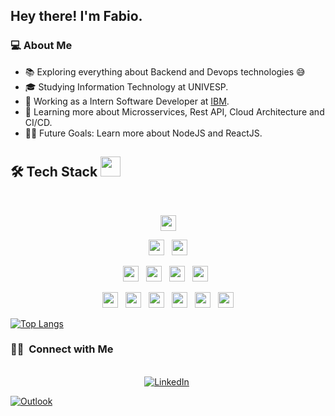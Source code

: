 ## Hey there! I'm Fabio.

 ### 💻 About Me 
- 📚 Exploring everything about Backend and Devops technologies 😅
- 🎓 Studying  Information Technology at UNIVESP.
- 💼 Working as a Intern Software Developer at [IBM](https://www.linkedin.com/company/ibm/mycompany/).
- 🌱 Learning more about Microsservices, Rest API, Cloud Architecture and CI/CD.
- 💪🏼 Future Goals: Learn more about NodeJS and ReactJS.

## 🛠 Tech Stack <img src = "https://media2.giphy.com/media/QssGEmpkyEOhBCb7e1/giphy.gif?cid=ecf05e47a0n3gi1bfqntqmob8g9aid1oyj2wr3ds3mg700bl&rid=giphy.gif" width = 32px> 

<br>

<p  align="center">

<img src="https://img.shields.io/badge/Java-ED8B00?style=for-the-badge&logo=java&logoColor=white" height="25"/>
  </p>
  
<p  align="center">

<img src="https://img.shields.io/badge/Spring-6DB33F?style=for-the-badge&logo=spring&logoColor=white" height="25"/>  
  &nbsp;
<img src="https://img.shields.io/badge/AWS-%23FF9900.svg?style=for-the-badge&logo=amazon-aws&logoColor=white" height="25"/>
  </p>
  
  <p  align="center">

  
<img src="https://img.shields.io/badge/MySQL-00000F?style=for-the-badge&logo=mysql&logoColor=white" height="25"/>
  &nbsp;
<img src="https://img.shields.io/badge/Git-E34F26?style=for-the-badge&logo=git&logoColor=white" height="25"/>
  &nbsp;
<img src="https://img.shields.io/badge/PostgreSQL-316192?style=for-the-badge&logo=postgresql&logoColor=white" height="25"/>  
&nbsp;
<img src="https://img.shields.io/badge/Apache%20Maven-C71A36?style=for-the-badge&logo=Apache%20Maven&logoColor=white" height="25">
&nbsp;
 </p>
 
 <p  align="center">

  
<img src="https://img.shields.io/badge/jira-%230A0FFF.svg?style=for-the-badge&logo=jira&logoColor=white" height="25">
  &nbsp;
<img src="https://img.shields.io/badge/Postman-FF6C37?style=for-the-badge&logo=postman&logoColor=white" height="25">
&nbsp;  
<img src="https://img.shields.io/badge/JavaScript-F7DF1E?style=for-the-badge&logo=javascript&logoColor=black" height="25">
&nbsp;
  <img src="https://img.shields.io/badge/CSS3-1572B6?style=for-the-badge&logo=css3&logoColor=white" height="25">
&nbsp;
<img src="https://img.shields.io/badge/HTML5-E34F26?style=for-the-badge&logo=html5&logoColor=white" height="25">
&nbsp;
<img src="https://img.shields.io/badge/C%23-239120?style=for-the-badge&logo=c-sharp&logoColor=white" height="25">
</p>

[![Top Langs](https://github-readme-stats.vercel.app/api/top-langs/?username=FabioMts&show_icons=true&theme=radical)]()

<h3> 🤝🏻 &nbsp;Connect with Me </h3> 

<p align="center">
<br>
<a href="https://www.linkedin.com/in/fabio-matos1945/"><img src="https://img.shields.io/badge/linkedin-%230077B5.svg?&style=for-the-badge&logo=linkedin&logoColor=white" alt="LinkedIn" /></a>&nbsp;
 <br>

<a href="fabio.thunder@hotmail.com"><img src="https://img.shields.io/badge/Microsoft_Outlook-0078D4?style=for-the-badge&logo=microsoft-outlook&logoColor=white" alt="Outlook" /></a>&nbsp;
